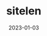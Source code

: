 ---
title: sitelen
description: A program to scrape all of the images from a website
date: 2023-01-03
language: go
source: https://github.com/jonot-cyber/sitelen
---